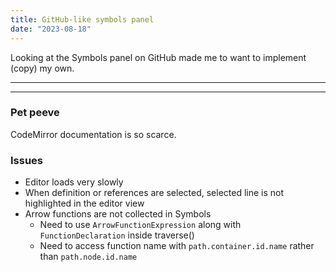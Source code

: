 ```yaml
---
title: GitHub-like symbols panel
date: "2023-08-18"
---
```


Looking at the Symbols panel on GitHub made me to want to implement (copy) my own.

---

<Editor />

---

### Pet peeve

CodeMirror documentation is so scarce.

### Issues

- Editor loads very slowly
- When definition or references are selected, selected line is not highlighted in the editor view
- Arrow functions are not collected in Symbols
  - Need to use `ArrowFunctionExpression` along with `FunctionDeclaration` inside traverse()
  - Need to access function name with `path.container.id.name` rather than `path.node.id.name`
